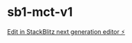 # sb1-mct-v1

[Edit in StackBlitz next generation editor ⚡️](https://stackblitz.com/~/github.com/Techmonkqi/sb1-mct-v1)
